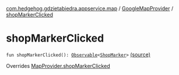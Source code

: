 [com.hedgehog.gdzietabiedra.appservice.map](../index.md) / [GoogleMapProvider](index.md) / [shopMarkerClicked](./shop-marker-clicked.md)

# shopMarkerClicked

`fun shopMarkerClicked(): `[`Observable`](http://reactivex.io/RxJava/javadoc/io/reactivex/Observable.html)`<`[`ShopMarker`](../-shop-marker/index.md)`>` [(source)](https://github.com/asvid/GdzieTaBiedra/tree/master/app/src/main/java/com/hedgehog/gdzietabiedra/appservice/map/GoogleMapProvider.kt#L98)

Overrides [MapProvider.shopMarkerClicked](../-map-provider/shop-marker-clicked.md)

